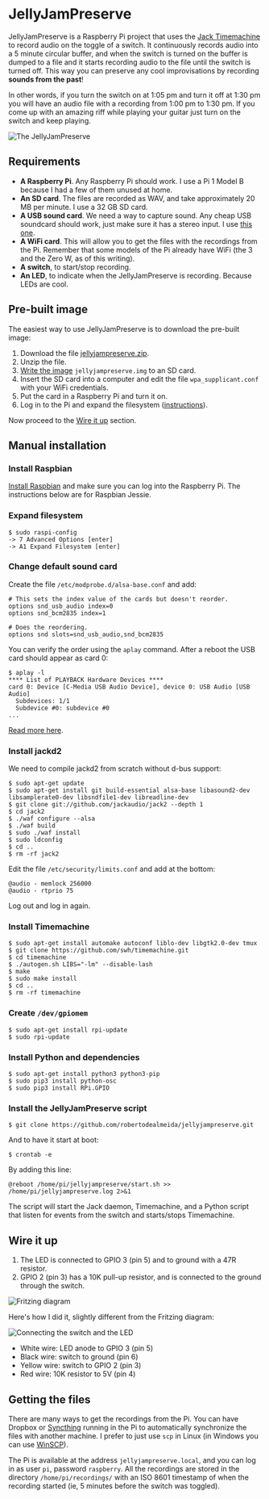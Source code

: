 # JellyJamPreserve

JellyJamPreserve is a Raspberry Pi project that uses the [Jack Timemachine](http://plugin.org.uk/timemachine/) to record audio on the toggle of a switch. It continuously records audio into a 5 minute circular buffer, and when the switch is turned on the buffer is dumped to a file and it starts recording audio to the file until the switch is turned off. This way you can preserve any cool improvisations by recording **sounds from the past**!

In other words, if you turn the switch on at 1:05 pm and turn it off at 1:30 pm you will have an audio file with a recording from 1:00 pm to 1:30 pm. If you come up with an amazing riff while playing your guitar just turn on the switch and keep playing.

![The JellyJamPreserve](https://raw.githubusercontent.com/robertodealmeida/jellyjampreserve/master/images/jellyjampreserve.jpg)

## Requirements

- **A Raspberry Pi**. Any Raspberry Pi should work. I use a Pi 1 Model B because I had a few of them unused at home.
- **An SD card**. The files are recorded as WAV, and take approximately 20 MB per minute. I use a 32 GB SD card.
- **A USB sound card**. We need a way to capture sound. Any cheap USB soundcard should work, just make sure it has a stereo input. I use [this one](https://www.amazon.com/Behringer-U-Control-Ultra-Low-Interface-Software/dp/B0023BYDHK/ref=pd_cp_267_1?_encoding=UTF8&pd_rd_i=B0023BYDHK&pd_rd_r=75GMM5E61DTF7X07XWVM&pd_rd_w=oyXT9&pd_rd_wg=4cPAX&psc=1&refRID=75GMM5E61DTF7X07XWVM).
- **A WiFi card**. This will allow you to get the files with the recordings from the Pi. Remember that some models of the Pi already have WiFi (the 3 and the Zero W, as of this writing).
- **A switch**, to start/stop recording.
- **An LED**, to indicate when the JellyJamPreserve is recording. Because LEDs are cool.

## Pre-built image

The easiest way to use JellyJamPreserve is to download the pre-built image:

1. Download the file [jellyjampreserve.zip](https://www.amazon.com/clouddrive/share/uGG1XANRI8ByEDcit4V7DIRlXFjQkRCkqQaHtzuCr3K?ref_=cd_ph_share_link_copy).
2. Unzip the file.
3. [Write the image](https://www.raspberrypi.org/documentation/installation/installing-images/) `jellyjampreserve.img` to an SD card.
4. Insert the SD card into a computer and edit the file `wpa_supplicant.conf` with your WiFi credentials.
5. Put the card in a Raspberry Pi and turn it on.
6. Log in to the Pi and expand the filesystem ([instructions](#expand-filesystem)).

Now proceed to the [Wire it up](#wire-it-up) section.

## Manual installation

### Install Raspbian

[Install Raspbian](https://www.google.com/search?q=install+raspbian) and make sure you can log into the Raspberry Pi. The instructions below are for Raspbian Jessie.

### Expand filesystem

    $ sudo raspi-config
    -> 7 Advanced Options [enter]
    -> A1 Expand Filesystem [enter]

### Change default sound card

Create the file `/etc/modprobe.d/alsa-base.conf` and add:

    # This sets the index value of the cards but doesn't reorder.
    options snd_usb_audio index=0   
    options snd_bcm2835 index=1

    # Does the reordering.
    options snd slots=snd_usb_audio,snd_bcm2835
    
You can verify the order using the `aplay` command. After a reboot the USB card should appear as card 0:

    $ aplay -l
    **** List of PLAYBACK Hardware Devices ****
    card 0: Device [C-Media USB Audio Device], device 0: USB Audio [USB Audio]
      Subdevices: 1/1
      Subdevice #0: subdevice #0
    ...
    
[Read more here](https://raspberrypi.stackexchange.com/questions/40831/how-do-i-configure-my-sound-for-jasper-on-raspbian-jessie).

### Install jackd2

We need to compile jackd2 from scratch without d-bus support:

    $ sudo apt-get update
    $ sudo apt-get install git build-essential alsa-base libasound2-dev libsamplerate0-dev libsndfile1-dev libreadline-dev
    $ git clone git://github.com/jackaudio/jack2 --depth 1
    $ cd jack2
    $ ./waf configure --alsa
    $ ./waf build
    $ sudo ./waf install
    $ sudo ldconfig
    $ cd ..
    $ rm -rf jack2
    
Edit the file `/etc/security/limits.conf` and add at the bottom:

    @audio - memlock 256000
    @audio - rtprio 75

Log out and log in again.

### Install Timemachine

    $ sudo apt-get install automake autoconf liblo-dev libgtk2.0-dev tmux
    $ git clone https://github.com/swh/timemachine.git
    $ cd timemachine
    $ ./autogen.sh LIBS="-lm" --disable-lash
    $ make
    $ sudo make install
    $ cd ..
    $ rm -rf timemachine

### Create `/dev/gpiomem`

    $ sudo apt-get install rpi-update
    $ sudo rpi-update

### Install Python and dependencies

    $ sudo apt-get install python3 python3-pip
    $ sudo pip3 install python-osc
    $ sudo pip3 install RPi.GPIO

### Install the JellyJamPreserve script

    $ git clone https://github.com/robertodealmeida/jellyjampreserve.git
    
And to have it start at boot:

    $ crontab -e
    
By adding this line:

    @reboot /home/pi/jellyjampreserve/start.sh >> /home/pi/jellyjampreserve.log 2>&1
    
The script will start the Jack daemon, Timemachine, and a Python script that listen for events from the switch and starts/stops Timemachine.

## Wire it up

1. The LED is connected to GPIO 3 (pin 5) and to ground with a 47R resistor.
2. GPIO 2 (pin 3) has a 10K pull-up resistor, and is connected to the ground through the switch.

![Fritzing diagram](https://raw.githubusercontent.com/robertodealmeida/jellyjampreserve/master/images/fritzing.png)

Here's how I did it, slightly different from the Fritzing diagram:

![Connecting the switch and the LED](https://raw.githubusercontent.com/robertodealmeida/jellyjampreserve/master/images/wiring.jpg)

- White wire: LED anode to GPIO 3 (pin 5)
- Black wire: switch to ground (pin 6)
- Yellow wire: switch to GPIO 2 (pin 3)
- Red wire: 10K resistor to 5V (pin 4)

## Getting the files

There are many ways to get the recordings from the Pi. You can have Dropbox or [Syncthing](https://syncthing.net/) running in the Pi to automatically synchronize the files with another machine. I prefer to just use `scp` in Linux (in Windows you can use [WinSCP](https://winscp.net/eng/index.php)).

The Pi is available at the address `jellyjampreserve.local`, and you can log in as user `pi`, password `raspberry`. All the recordings are stored in the directory `/home/pi/recordings/` with an ISO 8601 timestamp of when the recording started (ie, 5 minutes before the switch was toggled).
